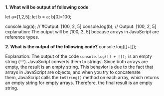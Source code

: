 **1. What will be output of following code**

let a=[1,2,5];
let b = a;
b[0]=100;

console.log(a); // #Output: [100, 2, 5] 
console.log(b); // Output: [100, 2, 5]
explanation: The output will be [100, 2, 5] because arrays in JavaScript are reference types.

**2. What is the output of the following code?**
console.log([]+[]);

Explanation: The output of the code `console.log([] + []);` is an empty string (`""`).
JavaScript converts them to strings. Since both arrays are empty, the result is an empty string.
This behavior is due to the fact that arrays in JavaScript are objects, and when you try to concatenate  
them, JavaScript calls the `toString()` method on each array, which returns an empty string for empty arrays.
Therefore, the final result is an empty string.

